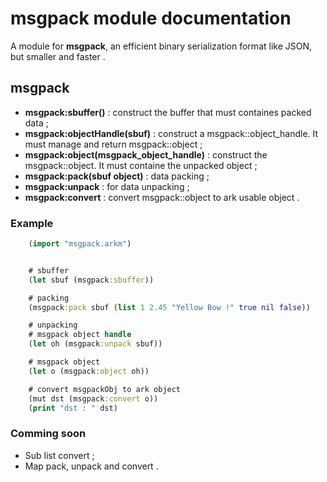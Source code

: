 # msgpack module documentation

A module for **msgpack**, an efficient binary serialization format like JSON, but smaller and faster .

## **msgpack**


+ **msgpack:sbuffer()** : construct the buffer that must containes packed data ;
+ **msgpack:objectHandle(sbuf)** : construct a msgpack::object_handle. It must manage and return msgpack::object ;
+ **msgpack:object(msgpack_object_handle)** : construct the msgpack::object. It must containe the unpacked object ;
+ **msgpack:pack(sbuf object)** : data packing ;
+ **msgpack:unpack** : for data unpacking ;
+ **msgpack:convert** : convert msgpack::object to ark usable object .



### Example

``` clojure
	(import "msgpack.arkm")


	# sbuffer
	(let sbuf (msgpack:sbuffer))

	# packing
	(msgpack:pack sbuf (list 1 2.45 "Yellow Bow !" true nil false))

	# unpacking
	# msgpack object handle
	(let oh (msgpack:unpack sbuf))

	# msgpack object
	(let o (msgpack:object oh))

	# convert msgpackObj to ark object
	(mut dst (msgpack:convert o))
	(print "dst : " dst)
```


### Comming soon


+ Sub list convert ;
+ Map pack, unpack and convert .